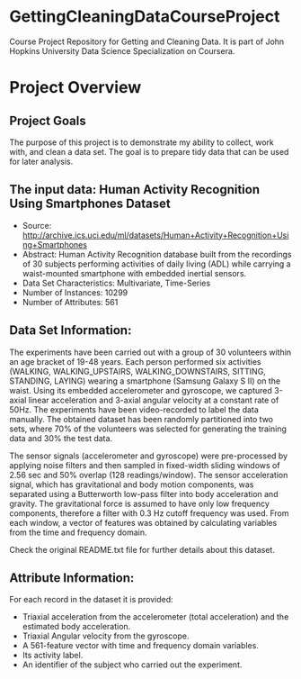 GettingCleaningDataCourseProject
================================

Course Project Repository for Getting and Cleaning Data.
It is part of John Hopkins University Data Science Specialization on Coursera.

# Project Overview

## Project Goals

The purpose of this project is to demonstrate my ability to collect,
work with, and clean a data set. The goal is to prepare tidy data that can be
used for later analysis.

## The input data: Human Activity Recognition Using Smartphones Dataset

* Source: http://archive.ics.uci.edu/ml/datasets/Human+Activity+Recognition+Using+Smartphones
* Abstract: Human Activity Recognition database built from the recordings of 30 subjects performing activities of daily living (ADL) while carrying a waist-mounted smartphone with embedded inertial sensors.
* Data Set Characteristics: Multivariate, Time-Series
* Number of Instances: 10299
* Number of Attributes: 561

Data Set Information:
---------------------

The experiments have been carried out with a group of 30 volunteers within an age bracket of 19-48 years. Each person performed six activities (WALKING, WALKING_UPSTAIRS, WALKING_DOWNSTAIRS, SITTING, STANDING, LAYING) wearing a smartphone (Samsung Galaxy S II) on the waist. Using its embedded accelerometer and gyroscope, we captured 3-axial linear acceleration and 3-axial angular velocity at a constant rate of 50Hz. The experiments have been video-recorded to label the data manually. The obtained dataset has been randomly partitioned into two sets, where 70% of the volunteers was selected for generating the training data and 30% the test data. 

The sensor signals (accelerometer and gyroscope) were pre-processed by applying noise filters and then sampled in fixed-width sliding windows of 2.56 sec and 50% overlap (128 readings/window). The sensor acceleration signal, which has gravitational and body motion components, was separated using a Butterworth low-pass filter into body acceleration and gravity. The gravitational force is assumed to have only low frequency components, therefore a filter with 0.3 Hz cutoff frequency was used. From each window, a vector of features was obtained by calculating variables from the time and frequency domain. 

Check the original README.txt file for further details about this dataset.

Attribute Information:
----------------------

For each record in the dataset it is provided: 
* Triaxial acceleration from the accelerometer (total acceleration) and the estimated body acceleration. 
* Triaxial Angular velocity from the gyroscope. 
* A 561-feature vector with time and frequency domain variables. 
* Its activity label. 
* An identifier of the subject who carried out the experiment.
